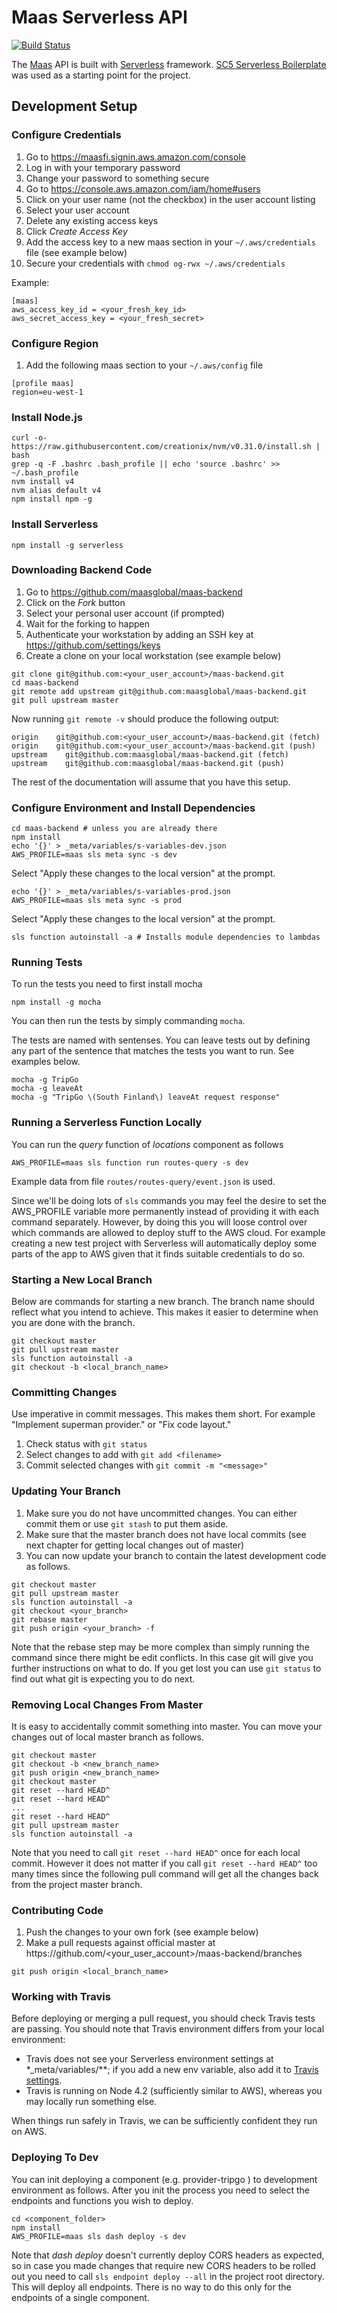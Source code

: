 # Maas Serverless API
[![Build Status](https://travis-ci.com/maasglobal/maas-backend.svg?token=qGskzXsqFBCyAJbx73qR&branch=master)](https://travis-ci.com/maasglobal/maas-backend)

The [Maas](http://maas.fi/) API is built with
[Serverless](https://github.com/serverless/serverless) framework. [SC5
Serverless Boilerplate](https://github.com/sc5/sc5-serverless-boilerplate/) was
used as a starting point for the project.

## Development Setup

### Configure Credentials

1. Go to https://maasfi.signin.aws.amazon.com/console
2. Log in with your temporary password
3. Change your password to something secure
4. Go to https://console.aws.amazon.com/iam/home#users
5. Click on your user name (not the checkbox) in the user account listing
6. Select your user account
7. Delete any existing access keys
8. Click *Create Access Key*
9. Add the access key to a new maas section in your `~/.aws/credentials` file (see example below)
10. Secure your credentials with `chmod og-rwx ~/.aws/credentials`

Example:
```
[maas]
aws_access_key_id = <your_fresh_key_id>
aws_secret_access_key = <your_fresh_secret>
```

### Configure Region

1. Add the following maas section to your `~/.aws/config` file
```
[profile maas]
region=eu-west-1
```

### Install Node.js
```
curl -o- https://raw.githubusercontent.com/creationix/nvm/v0.31.0/install.sh | bash
grep -q -F .bashrc .bash_profile || echo 'source .bashrc' >> ~/.bash_profile
nvm install v4
nvm alias default v4
npm install npm -g
```

### Install Serverless

```
npm install -g serverless
```

### Downloading Backend Code

1. Go to https://github.com/maasglobal/maas-backend
2. Click on the *Fork* button
3. Select your personal user account (if prompted)
4. Wait for the forking to happen
5. Authenticate your workstation by adding an SSH key at https://github.com/settings/keys
4. Create a clone on your local workstation (see example below)

```
git clone git@github.com:<your_user_account>/maas-backend.git
cd maas-backend
git remote add upstream git@github.com:maasglobal/maas-backend.git
git pull upstream master
```

Now running `git remote -v` should produce the following output:

```
origin    git@github.com:<your_user_account>/maas-backend.git (fetch)
origin    git@github.com:<your_user_account>/maas-backend.git (push)
upstream    git@github.com:maasglobal/maas-backend.git (fetch)
upstream    git@github.com:maasglobal/maas-backend.git (push)
```

The rest of the documentation will assume that you have this setup.

### Configure Environment and Install Dependencies

```
cd maas-backend # unless you are already there
npm install
echo '{}' > _meta/variables/s-variables-dev.json
AWS_PROFILE=maas sls meta sync -s dev
```
Select "Apply these changes to the local version" at the prompt.
```
echo '{}' > _meta/variables/s-variables-prod.json
AWS_PROFILE=maas sls meta sync -s prod
```
Select "Apply these changes to the local version" at the prompt.
```
sls function autoinstall -a # Installs module dependencies to lambdas
```

### Running Tests

To run the tests you need to first install mocha
```
npm install -g mocha
```

You can then run the tests by simply commanding `mocha`.

The tests are named with sentenses. You can leave tests out by defining any
part of the sentence that matches the tests you want to run. See examples
below.
```
mocha -g TripGo
mocha -g leaveAt
mocha -g "TripGo \(South Finland\) leaveAt request response"
```

### Running a Serverless Function Locally

You can run the *query* function of *locations* component as follows
```
AWS_PROFILE=maas sls function run routes-query -s dev
```
Example data from file `routes/routes-query/event.json` is used.

Since we'll be doing lots of `sls` commands you may feel the desire to set the
AWS_PROFILE variable more permanently instead of providing it with each command
separately. However, by doing this you will loose control over which commands
are allowed to deploy stuff to the AWS cloud. For example creating a new test
project with Serverless will automatically deploy some parts of the app to AWS
given that it finds suitable credentials to do so.

### Starting a New Local Branch

Below are commands for starting a new branch. The branch name should reflect
what you intend to achieve. This makes it easier to determine when you are done
with the branch.

```
git checkout master
git pull upstream master
sls function autoinstall -a
git checkout -b <local_branch_name>
```

### Committing Changes

Use imperative in commit messages. This makes them short. For example
"Implement superman provider." or "Fix code layout."

1. Check status with `git status`
2. Select changes to add with `git add <filename>`
3. Commit selected changes with `git commit -m "<message>"`

### Updating Your Branch

1. Make sure you do not have uncommitted changes. You can either commit them or use `git stash` to put them aside.
2. Make sure that the master branch does not have local commits (see next chapter for getting local changes out of master)
3. You can now update your branch to contain the latest development code as follows.

```
git checkout master
git pull upstream master
sls function autoinstall -a
git checkout <your_branch>
git rebase master
git push origin <your_branch> -f
```

Note that the rebase step may be more complex than simply running the command
since there might be edit conflicts.  In this case git will give you further
instructions on what to do. If you get lost you can use `git status` to find
out what git is expecting you to do next.

### Removing Local Changes From Master

It is easy to accidentally commit something into master. You can move your
changes out of local master branch as follows.

```
git checkout master
git checkout -b <new_branch_name>
git push origin <new_branch_name>
git checkout master
git reset --hard HEAD^
git reset --hard HEAD^
...
git reset --hard HEAD^
git pull upstream master
sls function autoinstall -a
```

Note that you need to call `git reset --hard HEAD^` once for each local commit.
However it does not matter if you call `git reset --hard HEAD^` too many times
since the following pull command will get all the changes back from the project
master branch.

### Contributing Code

1. Push the changes to your own fork (see example below)
2. Make a pull requests against official master at https://<i></i>github.com/&lt;your_user_account&gt;/maas-backend/branches

```
git push origin <local_branch_name>
```

### Working with Travis

Before deploying or merging a pull request, you should check Travis tests are passing. You should note that Travis environment differs from your local environment:

   * Travis does not see your Serverless environment settings at *_meta/variables/**; if you add a new env variable, also add it to [Travis settings](https://travis-ci.com/maasglobal/maas-backend/settings).
   * Travis is running on Node 4.2 (sufficiently similar to AWS), whereas you may locally run something else.

When things run safely in Travis, we can be sufficiently confident they run on AWS.

### Deploying To Dev

You can init deploying a component (e.g. provider-tripgo ) to development environment as follows.
After you init the process you need to select the endpoints and functions you wish to deploy.

```
cd <component_folder>
npm install
AWS_PROFILE=maas sls dash deploy -s dev
```

Note that *dash deploy* doesn't currently deploy CORS headers as expected, so in case you made
changes that require new CORS headers to be rolled out you need to call `sls endpoint deploy --all`
in the project root directory. This will deploy all endpoints. There is no way to do this only
for the endpoints of a single component.

